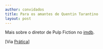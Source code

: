 ```yaml
---
author: convidados
title: Para os amantes de Quentin Tarantino
layout: post
---
```

Mais sobre o diretor de Pulp Fiction no [imdb][1].

[Via [Prática][2]] 

 [1]: http://imdb.com/name/nm0000233/ "Quentin Tarantino"
 [2]: http://desta.ca/pratica/2007/03/07/pulp-fiction-em-tipografia/ "Pulp Fiction em Tipografia"

